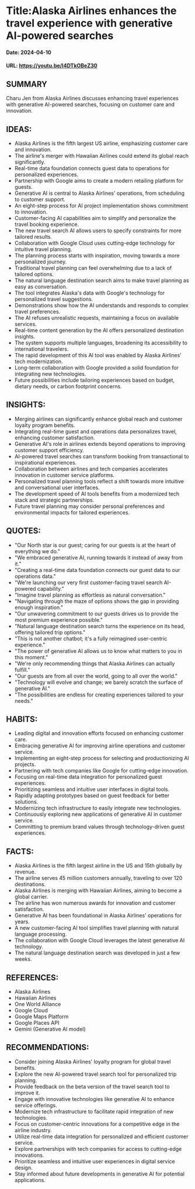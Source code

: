# Title:Alaska Airlines enhances the travel experience with generative AI-powered searches
#### Date: 2024-04-10
#### URL: https://youtu.be/I4DTkOBeZ30



## SUMMARY

Charu Jen from Alaska Airlines discusses enhancing travel experiences with generative AI-powered searches, focusing on customer care and innovation.

## IDEAS:

- Alaska Airlines is the fifth largest US airline, emphasizing customer care and innovation.
- The airline's merger with Hawaiian Airlines could extend its global reach significantly.
- Real-time data foundation connects guest data to operations for personalized experiences.
- Partnership with Google aims to create a modern retailing platform for guests.
- Generative AI is central to Alaska Airlines' operations, from scheduling to customer support.
- An eight-step process for AI project implementation shows commitment to innovation.
- Customer-facing AI capabilities aim to simplify and personalize the travel booking experience.
- The new travel search AI allows users to specify constraints for more tailored results.
- Collaboration with Google Cloud uses cutting-edge technology for intuitive travel planning.
- The planning process starts with inspiration, moving towards a more personalized journey.
- Traditional travel planning can feel overwhelming due to a lack of tailored options.
- The natural language destination search aims to make travel planning as easy as conversation.
- The tool integrates Alaska's data with Google's technology for personalized travel suggestions.
- Demonstrations show how the AI understands and responds to complex travel preferences.
- The AI refuses unrealistic requests, maintaining a focus on available services.
- Real-time content generation by the AI offers personalized destination insights.
- The system supports multiple languages, broadening its accessibility to international travelers.
- The rapid development of this AI tool was enabled by Alaska Airlines' tech modernization.
- Long-term collaboration with Google provided a solid foundation for integrating new technologies.
- Future possibilities include tailoring experiences based on budget, dietary needs, or carbon footprint concerns.

## INSIGHTS:

- Merging airlines can significantly enhance global reach and customer loyalty program benefits.
- Integrating real-time guest and operations data personalizes travel, enhancing customer satisfaction.
- Generative AI's role in airlines extends beyond operations to improving customer support efficiency.
- AI-powered travel searches can transform booking from transactional to inspirational experiences.
- Collaboration between airlines and tech companies accelerates innovation in customer service platforms.
- Personalized travel planning tools reflect a shift towards more intuitive and conversational user interfaces.
- The development speed of AI tools benefits from a modernized tech stack and strategic partnerships.
- Future travel planning may consider personal preferences and environmental impacts for tailored experiences.

## QUOTES:

- "Our North star is our guest; caring for our guests is at the heart of everything we do."
- "We embraced generative AI, running towards it instead of away from it."
- "Creating a real-time data foundation connects our guest data to our operations data."
- "We're launching our very first customer-facing travel search AI-powered capability."
- "Imagine travel planning as effortless as natural conversation."
- "Navigating through the maze of options shows the gap in providing enough inspiration."
- "Our unwavering commitment to our guests drives us to provide the most premium experience possible."
- "Natural language destination search turns the experience on its head, offering tailored trip options."
- "This is not another chatbot; it's a fully reimagined user-centric experience."
- "The power of generative AI allows us to know what matters to you in this moment."
- "We're only recommending things that Alaska Airlines can actually fulfill."
- "Our guests are from all over the world, going to all over the world."
- "Technology will evolve and change; we barely scratch the surface of generative AI."
- "The possibilities are endless for creating experiences tailored to your needs."

## HABITS:

- Leading digital and innovation efforts focused on enhancing customer care.
- Embracing generative AI for improving airline operations and customer service.
- Implementing an eight-step process for selecting and productionizing AI projects.
- Partnering with tech companies like Google for cutting-edge innovation.
- Focusing on real-time data integration for personalized guest experiences.
- Prioritizing seamless and intuitive user interfaces in digital tools.
- Rapidly adapting prototypes based on guest feedback for better solutions.
- Modernizing tech infrastructure to easily integrate new technologies.
- Continuously exploring new applications of generative AI in customer service.
- Committing to premium brand values through technology-driven guest experiences.

## FACTS:

- Alaska Airlines is the fifth largest airline in the US and 15th globally by revenue.
- The airline serves 45 million customers annually, traveling to over 120 destinations.
- Alaska Airlines is merging with Hawaiian Airlines, aiming to become a global carrier.
- The airline has won numerous awards for innovation and customer satisfaction.
- Generative AI has been foundational in Alaska Airlines' operations for years.
- A new customer-facing AI tool simplifies travel planning with natural language processing.
- The collaboration with Google Cloud leverages the latest generative AI technology.
- The natural language destination search was developed in just a few weeks.

## REFERENCES:

- Alaska Airlines
- Hawaiian Airlines
- One World Alliance
- Google Cloud
- Google Maps Platform
- Google Places API
- Gemini (Generative AI model)

## RECOMMENDATIONS:

- Consider joining Alaska Airlines' loyalty program for global travel benefits.
- Explore the new AI-powered travel search tool for personalized trip planning.
- Provide feedback on the beta version of the travel search tool to improve it.
- Engage with innovative technologies like generative AI to enhance service offerings.
- Modernize tech infrastructure to facilitate rapid integration of new technologies.
- Focus on customer-centric innovations for a competitive edge in the airline industry.
- Utilize real-time data integration for personalized and efficient customer service.
- Explore partnerships with tech companies for access to cutting-edge innovations.
- Prioritize seamless and intuitive user experiences in digital service design.
- Stay informed about future developments in generative AI for potential applications.
